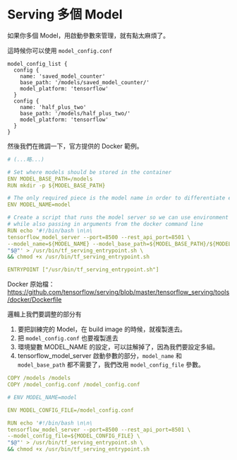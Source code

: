 # Serving 多個 Model

如果你多個 Model，用啟動參數來管理，就有點太麻煩了。

這時候你可以使用 `model_config.conf`

```
model_config_list {
  config {
    name: 'saved_model_counter'
    base_path: '/models/saved_model_counter/'
    model_platform: 'tensorflow'
  }
  config {
    name: 'half_plus_two'
    base_path: '/models/half_plus_two/'
    model_platform: 'tensorflow'
  }
}
```

然後我們在微調一下，官方提供的 Docker 範例。

```yaml
# (...略...)

# Set where models should be stored in the container
ENV MODEL_BASE_PATH=/models
RUN mkdir -p ${MODEL_BASE_PATH}

# The only required piece is the model name in order to differentiate endpoints
ENV MODEL_NAME=model

# Create a script that runs the model server so we can use environment variables
# while also passing in arguments from the docker command line
RUN echo '#!/bin/bash \n\n\
tensorflow_model_server --port=8500 --rest_api_port=8501 \
--model_name=${MODEL_NAME} --model_base_path=${MODEL_BASE_PATH}/${MODEL_NAME} \
"$@"' > /usr/bin/tf_serving_entrypoint.sh \
&& chmod +x /usr/bin/tf_serving_entrypoint.sh

ENTRYPOINT ["/usr/bin/tf_serving_entrypoint.sh"]

```

Docker 原始檔：<https://github.com/tensorflow/serving/blob/master/tensorflow_serving/tools/docker/Dockerfile>

邏輯上我們要調整的部分有

1. 要把訓練完的 Model，在 build image 的時候，就複製進去。
1. 把 `model_config.conf` 也要複製進去
1. 環境變數 MODEL_NAME 的設定，可以註解掉了，因為我們要設定多組。
1. tensorflow_model_server 啟動參數的部分，`model_name` 和 `model_base_path` 都不需要了，我們改用 `model_config_file` 參數。

```yaml
COPY /models /models
COPY /model_config.conf /model_config.conf

# ENV MODEL_NAME=model

ENV MODEL_CONFIG_FILE=/model_config.conf

RUN echo '#!/bin/bash \n\n\
tensorflow_model_server --port=8500 --rest_api_port=8501 \
--model_config_file=${MODEL_CONFIG_FILE} \
"$@"' > /usr/bin/tf_serving_entrypoint.sh \
&& chmod +x /usr/bin/tf_serving_entrypoint.sh
```
